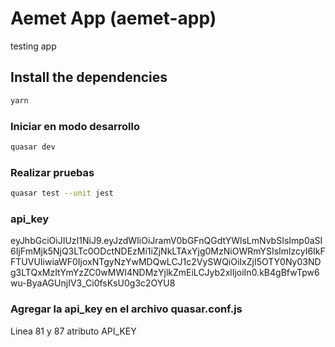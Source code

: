 # Aemet App (aemet-app)

testing app

## Install the dependencies

```bash
yarn
```

### Iniciar en modo desarrollo

```bash
quasar dev
```

### Realizar pruebas

```bash
quasar test --unit jest
```

### api_key

eyJhbGciOiJIUzI1NiJ9.eyJzdWIiOiJramV0bGFnQGdtYWlsLmNvbSIsImp0aSI6IjFmMjk5NjQ3LTc0ODctNDEzMi1iZjNkLTAxYjg0MzNiOWRmYSIsImlzcyI6IkFFTUVUIiwiaWF0IjoxNTgyNzYwMDQwLCJ1c2VySWQiOiIxZjI5OTY0Ny03NDg3LTQxMzItYmYzZC0wMWI4NDMzYjlkZmEiLCJyb2xlIjoiIn0.kB4gBfwTpw6wu-ByaAGUnjIV3_Ci0fsKsU0g3c2OYU8

### Agregar la api_key en el archivo quasar.conf.js

Linea 81 y 87 atributo API_KEY
